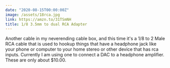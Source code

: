 ```yaml
---
date: "2020-08-15T00:00:00Z"
image: /assets/18rca.jpg
link: https://amzn.to/31TSmNH
title: 1/8 3.5mm to dual RCA Adapter
---
```


Another cable in my neverending cable box, and this time it's a 1/8 to 2 Male RCA cable that is used to hookup things that have a headphone jack like your phone or computer to your home stereo or other device that has rca inputs. Currently I am using one to connect a DAC to a headphone amplifier. These are only about $10.00.